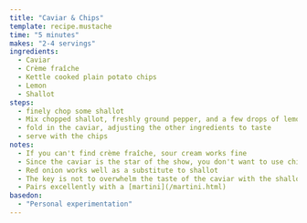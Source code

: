 ```yaml
---
title: "Caviar & Chips"
template: recipe.mustache
time: "5 minutes"
makes: "2-4 servings"
ingredients:
  - Caviar
  - Crème fraîche
  - Kettle cooked plain potato chips
  - Lemon
  - Shallot
steps:
  - finely chop some shallot
  - Mix chopped shallot, freshly ground pepper, and a few drops of lemon juice with an appropriate amount of crème fraîche
  - fold in the caviar, adjusting the other ingredients to taste
  - serve with the chips
notes:
  - If you can't find crème fraîche, sour cream works fine
  - Since the caviar is the star of the show, you don't want to use chips with a lot of seasoning/ flavor of their own, so a plain potato chip works best. Kettle cooked chips provide a good crunch, and structural integrity to ensure a successful dip. Cape cod original chips are my go to.
  - Red onion works well as a substitute to shallot
  - The key is not to overwhelm the taste of the caviar with the shallot and lemon. Leaving those ingredients out entirely is also fine, and results in a more focused expression of the caviar.
  - Pairs excellently with a [martini](/martini.html)
basedon:
  - "Personal experimentation"
---
```

